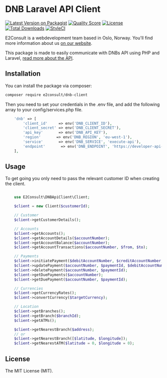 # DNB Laravel API Client

[![Latest Version on Packagist](https://img.shields.io/packagist/v/e2consult/dnb-client.svg)](https://packagist.org/packages/e2consult/dnb-client)
[![Quality Score](https://img.shields.io/scrutinizer/g/e2-consult/dnb-laravel-client.svg)](https://scrutinizer-ci.com/g/e2-consult/dnb-laravel-client)
[![License](https://img.shields.io/packagist/l/e2consult/dnb-client.svg)](https://packagist.org/packages/e2consult/dnb-client)
[![Total Downloads](https://img.shields.io/packagist/dt/e2consult/dnb-client.svg)](https://packagist.org/packages/e2consult/dnb-client)
[![StyleCI](https://styleci.io/repos/181854402/shield)](https://styleci.io/repos/181854402)

E2Consult is a webdevelopment team based in Oslo, Norway. You'll find more information about us [on our website](https://e2consult.no).

This package is made to easily communicate with DNBs API using PHP and Laravel, [read more about the API](https://github.com/DNBbank/getting-started).


## Installation

You can install the package via composer:

```bash
composer require e2consult/dnb-client
```

Then you need to set your credentials in the .env file, and add the following array to your config/services.php file.

``` php
    'dnb' => [
        'client_id'     => env('DNB_CLIENT_ID'),
        'client_secret' => env('DNB_CLIENT_SECRET'),
        'api_key'       => env('DNB_API_KEY'),
        'region'       => env('DNB_REGION', 'eu-west-1'),
        'service'       => env('DNB_SERVICE', 'execute-api'),
        'endpoint'       => env('DNB_ENDPOINT', 'https://developer-api-sandbox.dnb.no'),
    ],
```

## Usage

To get going you only need to pass the relevant customer ID when creating the client.

``` php

    use E2Consult\DNBApiClient\Client;

    $client = new Client($customerId);

    // Customer
    $client->getCustomerDetails();

    // Accounts
    $client->getAccounts();
    $client->getAccountDetails($accountNumber);
    $client->getAccountBalance($accountNumber);
    $client->getAccountTransactions($accountNumber, $from, $to);

    // Payments
    $client->initiatePayment($debitAccountNumber, $creditAccountNumber, $amount, $requestedExecutionDate);
    $client->updatePayment($accountNumber, $paymentId, $debitAccountNumber, $amount, $status, $requestedExecutionDate);
    $client->deletePayment($accountNumber, $paymentId);
    $client->getDuePayments($accountNumber);
    $client->getDuePayment($accountNumber, $paymentId);

    // Currencies
    $client->getCurrencyRates();
    $client->convertCurrency($targetCurrency);

    // Location
    $client->getBranches();
    $client->getBranch($branchId);
    $client->getATMs();

    $client->getNearestBranch($address);
    // or
    $client->getNearestBranch([$latitude, $longitude]);
    $client->getNearestATM($latitude = 0, $longitude = 0);
```

## License

The MIT License (MIT).
